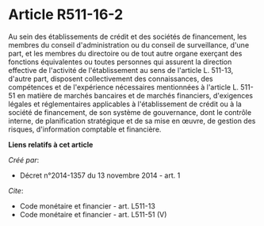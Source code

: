 # Article R511-16-2

Au sein des établissements de crédit et des sociétés de financement, les membres du conseil d'administration ou du conseil de
surveillance, d'une part, et les membres du directoire ou de tout autre organe exerçant des fonctions équivalentes ou toutes
personnes qui assurent la direction effective de l'activité de l'établissement au sens de l'article L. 511-13, d'autre part,
disposent collectivement des connaissances, des compétences et de l'expérience nécessaires mentionnées à l'article L. 511-51
en matière de marchés bancaires et de marchés financiers, d'exigences légales et réglementaires applicables à l'établissement
de crédit ou à la société de financement, de son système de gouvernance, dont le contrôle interne, de planification
stratégique et de sa mise en œuvre, de gestion des risques, d'information comptable et financière.

**Liens relatifs à cet article**

_Créé par_:

  - Décret n°2014-1357 du 13 novembre 2014 - art. 1

_Cite_:

  - Code monétaire et financier - art. L511-13
  - Code monétaire et financier - art. L511-51 (V)
